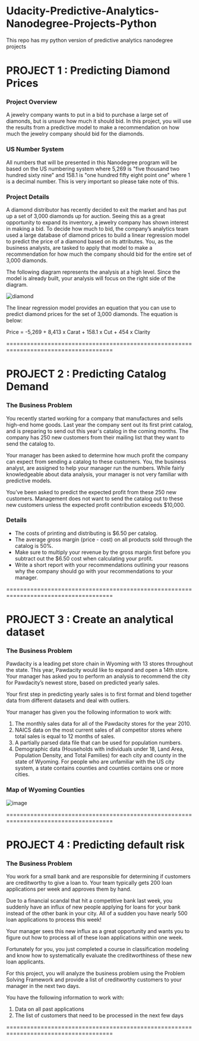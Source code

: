 # Udacity-Predictive-Analytics-Nanodegree-Projects-Python
This repo has my python version of predictive analytics nanodegree projects

# PROJECT 1 : Predicting Diamond Prices
### Project Overview
A jewelry company wants to put in a bid to purchase a large set of diamonds, but is unsure how much it should bid. In this project, you will use the results from a predictive model to make a recommendation on how much the jewelry company should bid for the diamonds.

### US Number System
All numbers that will be presented in this Nanodegree program will be based on the US numbering system where 5,269 is "five thousand two hundred sixty nine" and 158.1 is "one hundred fifty eight point one" where 1 is a decimal number. This is very important so please take note of this.

### Project Details
A diamond distributor has recently decided to exit the market and has put up a set of 3,000 diamonds up for auction. Seeing this as a great opportunity to expand its inventory, a jewelry company has shown interest in making a bid. To decide how much to bid, the company’s analytics team used a large database of diamond prices to build a linear regression model to predict the price of a diamond based on its attributes. You, as the business analysts, are tasked to apply that model to make a recommendation for how much the company should bid for the entire set of 3,000 diamonds.

The following diagram represents the analysis at a high level. Since the model is already built, your analysis will focus on the right side of the diagram.

![diamond](https://user-images.githubusercontent.com/67826647/128141029-5e922a48-7b9b-4352-9bd3-284e00216cf6.png)

The linear regression model provides an equation that you can use to predict diamond prices for the set of 3,000 diamonds. The equation is below:

Price = -5,269 + 8,413 x Carat + 158.1 x Cut + 454 x Clarity

=====================================================================================

# PROJECT 2 : Predicting Catalog Demand

### The Business Problem
You recently started working for a company that manufactures and sells high-end home goods. Last year the company sent out its first print catalog, and is preparing to send out this year's catalog in the coming months. The company has 250 new customers from their mailing list that they want to send the catalog to.

Your manager has been asked to determine how much profit the company can expect from sending a catalog to these customers. You, the business analyst, are assigned to help your manager run the numbers. While fairly knowledgeable about data analysis, your manager is not very familiar with predictive models.

You’ve been asked to predict the expected profit from these 250 new customers. Management does not want to send the catalog out to these new customers unless the expected profit contribution exceeds $10,000.

### Details
* The costs of printing and distributing is $6.50 per catalog.
* The average gross margin (price - cost) on all products sold through the catalog is 50%.
* Make sure to multiply your revenue by the gross margin first before you subtract out the $6.50 cost when calculating your profit.
* Write a short report with your recommendations outlining your reasons why the company should go with your recommendations to your manager.

=====================================================================================

# PROJECT 3 : Create an analytical dataset

### The Business Problem
Pawdacity is a leading pet store chain in Wyoming with 13 stores throughout the state. This year, Pawdacity would like to expand and open a 14th store. Your manager has asked you to perform an analysis to recommend the city for Pawdacity’s newest store, based on predicted yearly sales.

Your first step in predicting yearly sales is to first format and blend together data from different datasets and deal with outliers.

Your manager has given you the following information to work with:

1. The monthly sales data for all of the Pawdacity stores for the year 2010.
2. NAICS data on the most current sales of all competitor stores where total sales is equal to 12 months of sales.
3. A partially parsed data file that can be used for population numbers.
4. Demographic data (Households with individuals under 18, Land Area, Population Density, and Total Families) for each city and county in the state of Wyoming. For people who are unfamiliar with the US city system, a state contains counties and counties contains one or more cities.

### Map of Wyoming Counties

![image](https://user-images.githubusercontent.com/67826647/128142306-180a18dd-b621-4ea7-ad0f-fcd3ff1d6722.png)

=====================================================================================

# PROJECT 4 : Predicting default risk

### The Business Problem
You work for a small bank and are responsible for determining if customers are creditworthy to give a loan to. Your team typically gets 200 loan applications per week and approves them by hand.

Due to a financial scandal that hit a competitive bank last week, you suddenly have an influx of new people applying for loans for your bank instead of the other bank in your city. All of a sudden you have nearly 500 loan applications to process this week!

Your manager sees this new influx as a great opportunity and wants you to figure out how to process all of these loan applications within one week.

Fortunately for you, you just completed a course in classification modeling and know how to systematically evaluate the creditworthiness of these new loan applicants.

For this project, you will analyze the business problem using the Problem Solving Framework and provide a list of creditworthy customers to your manager in the next two days.


You have the following information to work with:

1. Data on all past applications
2. The list of customers that need to be processed in the next few days

=====================================================================================
